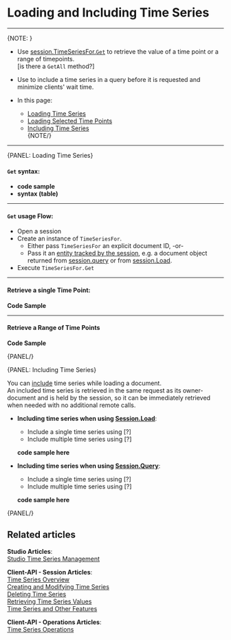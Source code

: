﻿# Loading and Including Time Series  
---

{NOTE: }

* Use [session.TimeSeriesFor.`Get`]() to retrieve the value of a time point or a range of timepoints.  
  [is there a `GetAll` method?]

* Use []() to include a time series in a query before it is requested and minimize 
  clients' wait time.  

* In this page:  
  * [Loading Time Series]()  
  * [Loading Selected Time Points]()  
  * [Including Time Series]()  
{NOTE/}

---

{PANEL: Loading Time Series}

#### `Get` syntax:  

* **code sample**  
* **syntax (table)**  

---

#### `Get` usage Flow:

  * Open a session  
  * Create an instance of `TimeSeriesFor`.  
      * Either pass `TimeSeriesFor` an explicit document ID, -or-  
      * Pass it an [entity tracked by the session](../../../client-api/session/loading-entities), e.g. a document object returned from [session.query](../../../client-api/session/querying/how-to-query) or from [session.Load](../../../client-api/session/loading-entities#load).  
  * Execute `TimeSeriesFor.Get`

---

#### Retrieve a single Time Point:
**Code Sample**  

---

#### Retrieve a Range of Time Points
**Code Sample**  

{PANEL/}

{PANEL: Including Time Series}
  
You can [include](../../../client-api/how-to/handle-document-relationships#includes) time series while loading a document.  
An included time series is retrieved in the same request as its owner-document and is held by the session, 
so it can be immediately retrieved when needed with no additional remote calls.


* **Including time series when using [Session.Load](../../../client-api/session/loading-entities#session--loading-entities)**:  
    * Include a single time series using [?]  
    * Include multiple time series using [?]  

   **code sample here**

* **Including time series when using [Session.Query](../../../client-api/session/querying/how-to-query#session--querying--how-to-query)**:  
    * Include a single time series using [?]  
    * Include multiple time series using [?]  

   **code sample here**

{PANEL/}

## Related articles
**Studio Articles**:  
[Studio Time Series Management]()  

**Client-API - Session Articles**:  
[Time Series Overview]()  
[Creating and Modifying Time Series]()  
[Deleting Time Series]()  
[Retrieving Time Series Values]()  
[Time Series and Other Features]()  

**Client-API - Operations Articles**:  
[Time Series Operations]()  
